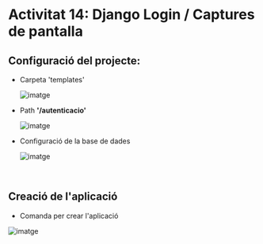 # Activitat 14: Django Login / Captures de pantalla

## Configuració del projecte:

- Carpeta 'templates'

    ![imatge](/ITIC_BCN_JGS/images/Captura%20de%20pantalla%202025-02-10%20191102.png)

 - Path **'/autenticacio'**

    ![imatge](/ITIC_BCN_JGS/images/Captura%20de%20pantalla%202025-02-10%20191325.png)

- Configuració de la base de dades

    ![imatge](/ITIC_BCN_JGS/images/Captura%20de%20pantalla%202025-02-10%20191405.png)
<br>

## Creació de l'aplicació

- Comanda per crear l'aplicació

![imatge](/ITIC_BCN_JGS/images/Captura%20de%20pantalla%202025-02-12%20194312.png)


